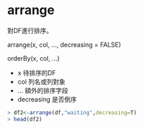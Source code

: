 # arrange

對DF進行排序。

arrange(x, col, ..., decreasing = FALSE)

orderBy(x, col, ...)

- x 待排序的DF
- col 列名或列對象
- ... 額外的排序字段
- decreasing 是否倒序

```r
> df2<-arrange(df,"waiting",decreasing=T)
> head(df2)
```